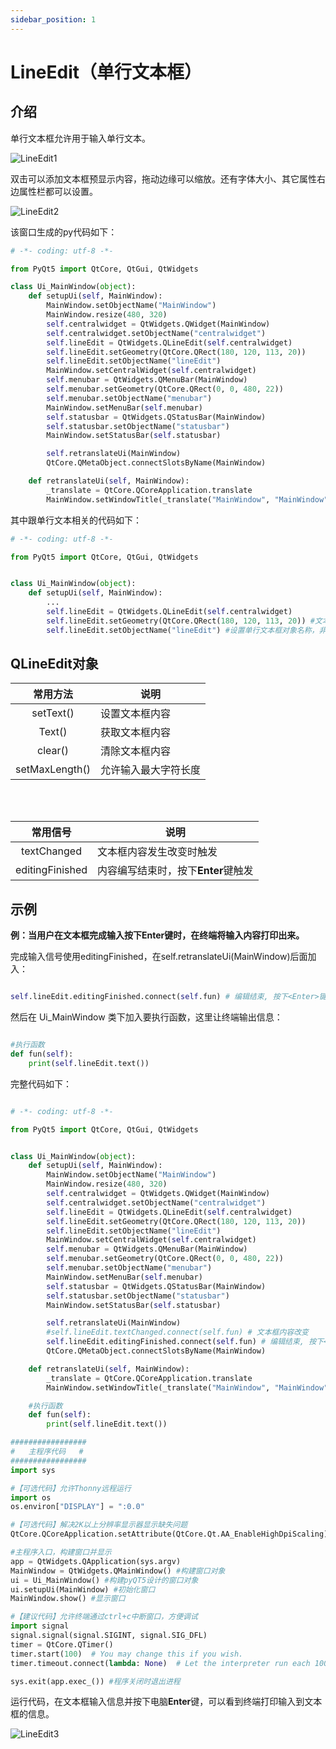 ```yaml
---
sidebar_position: 1
---
```


# LineEdit（单行文本框）

## 介绍

单行文本框允许用于输入单行文本。

![LineEdit1](./img/LineEdit/LineEdit1.png)

双击可以添加文本框预显示内容，拖动边缘可以缩放。还有字体大小、其它属性右边属性栏都可以设置。

![LineEdit2](./img/LineEdit/LineEdit2.png)

该窗口生成的py代码如下：
```python
# -*- coding: utf-8 -*-

from PyQt5 import QtCore, QtGui, QtWidgets

class Ui_MainWindow(object):
    def setupUi(self, MainWindow):
        MainWindow.setObjectName("MainWindow")
        MainWindow.resize(480, 320)
        self.centralwidget = QtWidgets.QWidget(MainWindow)
        self.centralwidget.setObjectName("centralwidget")
        self.lineEdit = QtWidgets.QLineEdit(self.centralwidget)
        self.lineEdit.setGeometry(QtCore.QRect(180, 120, 113, 20))
        self.lineEdit.setObjectName("lineEdit")
        MainWindow.setCentralWidget(self.centralwidget)
        self.menubar = QtWidgets.QMenuBar(MainWindow)
        self.menubar.setGeometry(QtCore.QRect(0, 0, 480, 22))
        self.menubar.setObjectName("menubar")
        MainWindow.setMenuBar(self.menubar)
        self.statusbar = QtWidgets.QStatusBar(MainWindow)
        self.statusbar.setObjectName("statusbar")
        MainWindow.setStatusBar(self.statusbar)

        self.retranslateUi(MainWindow)
        QtCore.QMetaObject.connectSlotsByName(MainWindow)

    def retranslateUi(self, MainWindow):
        _translate = QtCore.QCoreApplication.translate
        MainWindow.setWindowTitle(_translate("MainWindow", "MainWindow"))

```

其中跟单行文本相关的代码如下：

```python
# -*- coding: utf-8 -*-

from PyQt5 import QtCore, QtGui, QtWidgets


class Ui_MainWindow(object):
    def setupUi(self, MainWindow):
        ...
        self.lineEdit = QtWidgets.QLineEdit(self.centralwidget)
        self.lineEdit.setGeometry(QtCore.QRect(180, 120, 113, 20)) #文本框的x坐标、y坐标、宽度、高度；
        self.lineEdit.setObjectName("lineEdit") #设置单行文本框对象名称，非显示名称。

```
## QLineEdit对象

|  常用方法 |  说明 |
|  :---:  | --- | 
| setText()  |  设置文本框内容  | 
| Text()  |  获取文本框内容  | 
| clear()  |  清除文本框内容 | 
| setMaxLength()  |  允许输入最大字符长度 | 

<br></br>

|  常用信号 |  说明 |
|  :---:  | --- | 
| textChanged  |  文本框内容发生改变时触发  | 
| editingFinished  |  内容编写结束时，按下**Enter**键触发  | 

## 示例

**例：当用户在文本框完成输入按下Enter键时，在终端将输入内容打印出来。**

完成输入信号使用editingFinished，在self.retranslateUi(MainWindow)后面加入：

```python

self.lineEdit.editingFinished.connect(self.fun) # 编辑结束, 按下<Enter>键结束

```

然后在 Ui_MainWindow 类下加入要执行函数，这里让终端输出信息：

```python

#执行函数
def fun(self):
    print(self.lineEdit.text())


```

完整代码如下：

```python

# -*- coding: utf-8 -*-

from PyQt5 import QtCore, QtGui, QtWidgets


class Ui_MainWindow(object):
    def setupUi(self, MainWindow):
        MainWindow.setObjectName("MainWindow")
        MainWindow.resize(480, 320)
        self.centralwidget = QtWidgets.QWidget(MainWindow)
        self.centralwidget.setObjectName("centralwidget")
        self.lineEdit = QtWidgets.QLineEdit(self.centralwidget)
        self.lineEdit.setGeometry(QtCore.QRect(180, 120, 113, 20))
        self.lineEdit.setObjectName("lineEdit")
        MainWindow.setCentralWidget(self.centralwidget)
        self.menubar = QtWidgets.QMenuBar(MainWindow)
        self.menubar.setGeometry(QtCore.QRect(0, 0, 480, 22))
        self.menubar.setObjectName("menubar")
        MainWindow.setMenuBar(self.menubar)
        self.statusbar = QtWidgets.QStatusBar(MainWindow)
        self.statusbar.setObjectName("statusbar")
        MainWindow.setStatusBar(self.statusbar)

        self.retranslateUi(MainWindow)
        #self.lineEdit.textChanged.connect(self.fun) # 文本框内容改变
        self.lineEdit.editingFinished.connect(self.fun) # 编辑结束, 按下<Enter>键结束
        QtCore.QMetaObject.connectSlotsByName(MainWindow)

    def retranslateUi(self, MainWindow):
        _translate = QtCore.QCoreApplication.translate
        MainWindow.setWindowTitle(_translate("MainWindow", "MainWindow"))

    #执行函数
    def fun(self):
        print(self.lineEdit.text())

#################
#   主程序代码   #
#################
import sys

#【可选代码】允许Thonny远程运行
import os
os.environ["DISPLAY"] = ":0.0"

#【可选代码】解决2K以上分辨率显示器显示缺失问题
QtCore.QCoreApplication.setAttribute(QtCore.Qt.AA_EnableHighDpiScaling)

#主程序入口，构建窗口并显示
app = QtWidgets.QApplication(sys.argv)
MainWindow = QtWidgets.QMainWindow() #构建窗口对象
ui = Ui_MainWindow() #构建pyQT5设计的窗口对象
ui.setupUi(MainWindow) #初始化窗口
MainWindow.show() #显示窗口

#【建议代码】允许终端通过ctrl+c中断窗口，方便调试
import signal
signal.signal(signal.SIGINT, signal.SIG_DFL)
timer = QtCore.QTimer()
timer.start(100)  # You may change this if you wish.
timer.timeout.connect(lambda: None)  # Let the interpreter run each 100 ms

sys.exit(app.exec_()) #程序关闭时退出进程

```

运行代码，在文本框输入信息并按下电脑**Enter**键，可以看到终端打印输入到文本框的信息。

![LineEdit3](./img/LineEdit/LineEdit3.png)